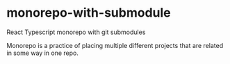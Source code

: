 # monorepo-with-submodule

React Typescript monorepo with git submodules

Monorepo is a practice of placing multiple different projects that are related in some way in one repo. 
